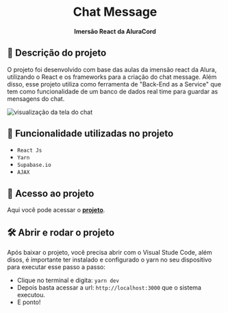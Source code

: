 <h1 align="center"> Chat Message </h1> 
<h4 align="center"> Imersão React da AluraCord </h4>


## 🧾 Descrição do projeto </h3>
<p> O projeto foi desenvolvido com base das aulas da imensão react da Alura, utilizando o React e os frameworks para a criação do chat message. 
Além disso, esse projeto utiliza como ferramenta de "Back-End as a Service" que tem como funcionalidade de um banco de dados real time para guardar as mensagens do chat. </p>

![visualização da tela do chat](https://i.ibb.co/VWM7RJw/chatmatrix.png)

## :hammer: Funcionalidade utilizadas no projeto
- `React Js`
- `Yarn`
- `Supabase.io`
- `AJAX `

## 📁 Acesso ao projeto
Aqui você pode acessar o **[projeto](https://matrix-chat-message.vercel.app/)**.

## 🛠️ Abrir e rodar o projeto
Após baixar o projeto, você precisa abrir com o Visual Stude Code, além disos, é importante ter instalado e configurado o yarn no seu dispositivo para executar esse passo a passo:
- Clique no terminal e digita: `yarn dev`
- Depois basta acessar a url: `http://localhost:3000` que o sistema executou.
- E ponto!

##
